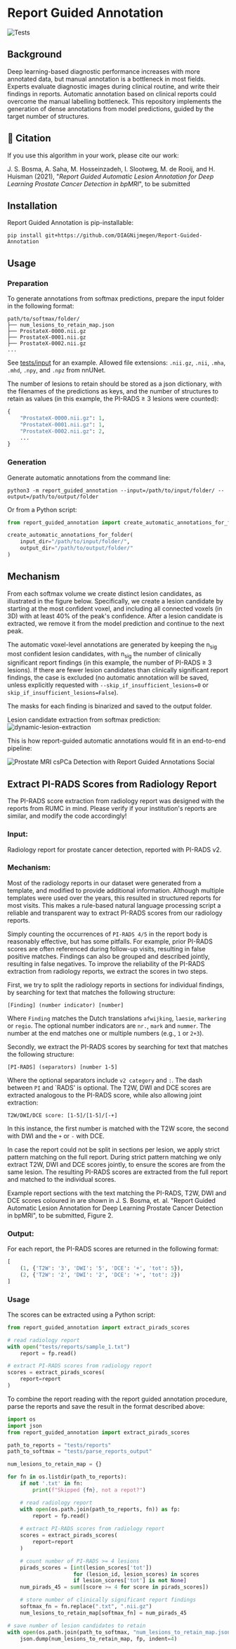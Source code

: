 # Report Guided Annotation
![Tests](https://github.com/joeranbosma/tmp/actions/workflows/tests.yml/badge.svg)

## Background
Deep learning-based diagnostic performance increases with more annotated data, but manual annotation is a bottleneck in most fields. Experts evaluate diagnostic images during clinical routine, and write their findings in reports. Automatic annotation based on clinical reports could overcome the manual labelling bottleneck. This repository implements the generation of dense annotations from model predictions, guided by the target number of structures. 

## 📖 Citation
If you use this algorithm in your work, please cite our work:

J. S. Bosma, A. Saha, M. Hosseinzadeh, I. Slootweg, M. de Rooij, and H. Huisman (2021), "_Report Guided Automatic Lesion Annotation for Deep Learning Prostate Cancer Detection in bpMRI_", to be submitted


## Installation
Report Guided Annotation is pip-installable:

`pip install git+https://github.com/DIAGNijmegen/Report-Guided-Annotation`


## Usage
### Preparation
To generate annotations from softmax predictions, prepare the input folder in the following format: 

```
path/to/softmax/folder/
├── num_lesions_to_retain_map.json
├── ProstateX-0000.nii.gz
├── ProstateX-0001.nii.gz
├── ProstateX-0002.nii.gz
...
```
See [tests/input](https://github.com/DIAGNijmegen/Report-Guided-Annotation/tree/main/tests/input) for an example. Allowed file extensions: `.nii.gz`, `.nii`, `.mha`, `.mhd`, `.npy`, and `.npz` from nnUNet. 

The number of lesions to retain should be stored as a json dictionary, with the filenames of the predictions as keys, and the number of structures to retain as values (in this example, the PI-RADS ≥ 3 lesions were counted):
```python
{
    "ProstateX-0000.nii.gz": 1,
    "ProstateX-0001.nii.gz": 1,
    "ProstateX-0002.nii.gz": 2,
    ...
}
```

### Generation
Generate automatic annotations from the command line:

```
python3 -m report_guided_annotation --input=/path/to/input/folder/ --output=/path/to/output/folder
```

Or from a Python script:
```python
from report_guided_annotation import create_automatic_annotations_for_folder

create_automatic_annotations_for_folder(
    input_dir="/path/to/input/folder/",
    output_dir="/path/to/output/folder/"
)
```

## Mechanism
From each softmax volume we create distinct lesion candidates, as illustrated in the figure below. Specifically, we create a lesion candidate by starting at the most confident voxel, and including all connected voxels (in 3D) with at least 40% of the peak's confidence. After a lesion candidate is extracted, we remove it from the model prediction and continue to the next peak. 

The automatic voxel-level annotations are generated by keeping the n<sub>sig</sub> most confident lesion candidates, with n<sub>sig</sub> the number of clinically significant report findings (in this example, the number of PI-RADS ≥ 3 lesions). If there are fewer lesion candidates than clinically significant report findings, the case is excluded (no automatic annotation will be saved, unless explicitly requested with `--skip_if_insufficient_lesions=0` or `skip_if_insufficient_lesions=False`). 

The masks for each finding is binarized and saved to the output folder. 

Lesion candidate extraction from softmax prediction:
![dynamic-lesion-extraction](https://user-images.githubusercontent.com/5995183/143723222-b3c39e4b-90c0-4152-a75f-fa096c03288c.png)

This is how report-guided automatic annotations would fit in an end-to-end pipeline:

![Prostate MRI csPCa Detection with Report Guided Annotations Social](https://user-images.githubusercontent.com/5995183/143723276-fdb448c6-7ae6-4ace-adf0-d32e4c688dee.png)


## Extract PI-RADS Scores from Radiology Report
The PI-RADS score extraction from radiology report was designed with the reports from RUMC in mind. Please verify if your institution's reports are similar, and modify the code accordingly!

### Input:
Radiology report for prostate cancer detection, reported with PI-RADS v2. 

### Mechanism:
Most of the radiology reports in our dataset were generated from a template, and 
modified to provide additional information. Although multiple templates were used
over the years, this resulted in structured reports for most visits. This makes a
rule-based natural language processing script a reliable and transparent way to
extract PI-RADS scores from our radiology reports.

Simply counting the occurrences of `PI-RADS 4/5` in the report body is reasonably
effective, but has some pitfalls. For example, prior PI-RADS scores are often
referenced during follow-up visits, resulting in false positive matches. Findings
can also be grouped and described jointly, resulting in false negatives. To improve
the reliability of the PI-RADS extraction from radiology reports, we extract the
scores in two steps.

First, we try to split the radiology reports in sections for individual findings,
by searching for text that matches the following structure:
```
[Finding] (number indicator) [number]
```
Where `Finding` matches the Dutch translations `afwijking`, `laesie`, `markering`
or `regio`. The optional number indicators are `nr.`, `mark` and `nummer`. The
number at the end matches one or multiple numbers (e.g., `1` or `2+3`).

Secondly, we extract the PI-RADS scores by searching for text that matches the
following structure:
```
[PI-RADS] (separators) [number 1-5]
```
Where the optional separators include `v2 category` and `:`. The dash between `PI`
and `RADS' is optional. The T2W, DWI and DCE scores are extracted analogous to the
PI-RADS score, while also allowing joint extraction:
```
T2W/DWI/DCE score: [1-5]/[1-5]/[-+]
```
In this instance, the first number is matched with the T2W score, the second with
DWI and the `+` or `-` with DCE.

In case the report could not be split in sections per lesion, we apply strict pattern
matching on the full report. During strict pattern matching we only extract T2W, DWI
and DCE scores jointly, to ensure the scores are from the same lesion. The resulting
PI-RADS scores are extracted from the full report and matched to the individual scores.

Example report sections with the text matching the PI-RADS, T2W, DWI and DCE scores
coloured in are shown in J. S. Bosma, et. al. "Report Guided Automatic Lesion Annotation
for Deep Learning Prostate Cancer Detection in bpMRI", to be submitted, Figure 2.

### Output:
For each report, the PI-RADS scores are returned in the following format:
```python
[
    (1, {'T2W': '3', 'DWI': '5', 'DCE': '+', 'tot': 5}),
    (2, {'T2W': '2', 'DWI': '2', 'DCE': '+', 'tot': 2})
]
```

### Usage
The scores can be extracted using a Python script:
```python
from report_guided_annotation import extract_pirads_scores

# read radiology report
with open("tests/reports/sample_1.txt")
    report = fp.read()

# extract PI-RADS scores from radiology report
scores = extract_pirads_scores(
    report=report
)
```

To combine the report reading with the report guided annotation procedure, parse the reports and save the result in the format described above:
```python
import os
import json
from report_guided_annotation import extract_pirads_scores

path_to_reports = "tests/reports"
path_to_softmax = "tests/parse_reports_output"

num_lesions_to_retain_map = {}

for fn in os.listdir(path_to_reports):
    if not '.txt' in fn:
        print(f"Skipped {fn}, not a repot?")

    # read radiology report
    with open(os.path.join(path_to_reports, fn)) as fp:
        report = fp.read()
    
    # extract PI-RADS scores from radiology report
    scores = extract_pirads_scores(
        report=report
    )

    # count number of PI-RADS >= 4 lesions
    pirads_scores = [int(lesion_scores['tot'])
                     for (lesion_id, lesion_scores) in scores
                     if lesion_scores['tot'] is not None]
    num_pirads_45 = sum([score >= 4 for score in pirads_scores])

    # store number of clinically significant report findings
    softmax_fn = fn.replace(".txt", ".nii.gz")
    num_lesions_to_retain_map[softmax_fn] = num_pirads_45

# save number of lesion candidates to retain
with open(os.path.join(path_to_softmax, "num_lesions_to_retain_map.json"), "w") as fp:
    json.dump(num_lesions_to_retain_map, fp, indent=4)
```
